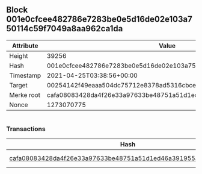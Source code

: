 ## Block 001e0cfcee482786e7283be0e5d16de02e103a750114c59f7049a8aa962ca1da

Attribute | Value
--- | ---
Height | 39256
Hash | 001e0cfcee482786e7283be0e5d16de02e103a750114c59f7049a8aa962ca1da
Timestamp | 2021-04-25T03:38:56+00:00
Target | 00254142f49eaaa504dc75712e8378ad5316cbcead634704b3734b6271167cc4
Merke root | cafa08083428da4f26e33a97633be48751a51d1ed46a391955a6601df5ce013b
Nonce | 1273070775

```

```

### Transactions

Hash | Amount
--- | ---
[cafa08083428da4f26e33a97633be48751a51d1ed46a391955a6601df5ce013b](cafa08083428da4f26e33a97633be48751a51d1ed46a391955a6601df5ce013b.md) | 10.00000000 SKEPTI 
